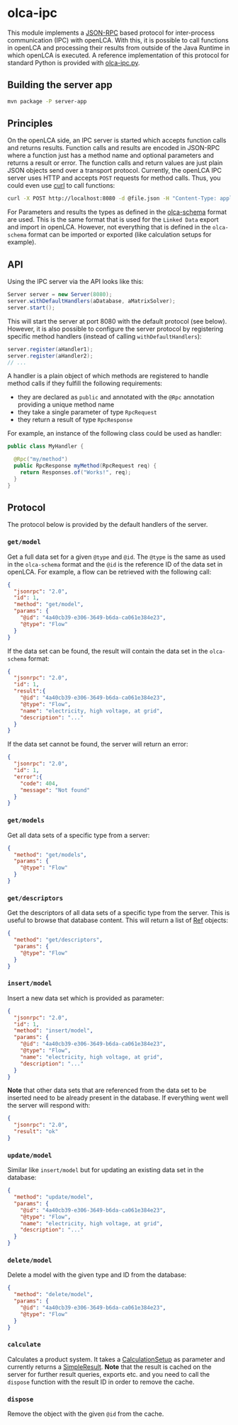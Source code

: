 # olca-ipc
This module implements a [JSON-RPC](http://www.jsonrpc.org/specification) based
protocol for inter-process communication (IPC) with openLCA. With this, it is
possible to call functions in openLCA and processing their results from outside
of the Java Runtime in which openLCA is executed. A reference implementation of
this protocol for standard Python is provided with
[olca-ipc.py](https://github.com/GreenDelta/olca-ipc.py).

## Building the server app

```bash
mvn package -P server-app
```

## Principles
On the openLCA side, an IPC server is started which accepts function calls
and returns results. Function calls and results are encoded in JSON-RPC where
a function just has a method name and optional parameters and returns a result
or error. The function calls and return values are just plain JSON objects
send over a transport protocol. Currently, the openLCA IPC server uses HTTP
and accepts `POST` requests for method calls. Thus, you could even use
[curl](https://curl.haxx.se/) to call functions:

```bash
curl -X POST http://localhost:8080 -d @file.json -H "Content-Type: application/json"
```

For Parameters and results the types as defined in the
[olca-schema](https://github.com/GreenDelta/olca-schema) format are used. This
is the same format that is used for the `Linked Data` export and import in
openLCA. However, not everything that is defined in the `olca-schema` format
can be imported or exported (like calculation setups for example).


## API
Using the IPC server via the API looks like this:

```java
Server server = new Server(8080);
server.withDefaultHandlers(aDatabase, aMatrixSolver);
server.start();
```

This will start the server at port 8080 with the default protocol (see below).
However, it is also possible to configure the server protocol by registering
specific method handlers (instead of calling `withDefaultHandlers`):

```java
server.register(aHandler1);
server.register(aHandler2);
// ...
```

A handler is a plain object of which methods are registered to handle method
calls if they fulfill the following requirements:

* they are declared as `public` and annotated with the `@Rpc` annotation
  providing a unique method name
* they take a single parameter of type `RpcRequest`
* they return a result of type `RpcResponse`

For example, an instance of the following class could be used as handler:

```java
public class MyHandler {

  @Rpc("my/method")
  public RpcResponse myMethod(RpcRequest req) {
    return Responses.of("Works!", req);
  }
}
```

## Protocol
The protocol below is provided by the default handlers of the server.

### `get/model`
Get a full data set for a given `@type` and `@id`. The `@type` is the same as
used in the `olca-schema` format and the `@id` is the reference ID of the data
set in openLCA. For example, a flow can be retrieved with the following call:


```json
{
  "jsonrpc": "2.0",
  "id": 1,
  "method": "get/model",
  "params": {
    "@id": "4a40cb39-e306-3649-b6da-ca061e384e23",
    "@type": "Flow"
  }
}
```

If the data set can be found, the result will contain the data set in the
`olca-schema` format:

```json
{
  "jsonrpc": "2.0",
  "id": 1,
  "result":{
    "@id": "4a40cb39-e306-3649-b6da-ca061e384e23",
    "@type": "Flow",
    "name": "electricity, high voltage, at grid",
    "description": "..."
  }
}
```

If the data set cannot be found, the server will return an error:

```json
{
  "jsonrpc": "2.0",
  "id": 1,
  "error":{
    "code": 404,
    "message": "Not found"
  }
}
```

### `get/models`
Get all data sets of a specific type from a server:

```json
{
  "method": "get/models",
  "params": {
    "@type": "Flow"
  }
}
```

### `get/descriptors`
Get the descriptors of all data sets of a specific type from the server. This
is useful to browse that database content. This will return a list of
[Ref](http://greendelta.github.io/olca-schema/html/Ref.html) objects:

```json
{
  "method": "get/descriptors",
  "params": {
    "@type": "Flow"
  }
}
```


### `insert/model`
Insert a new data set which is provided as parameter:

```json
{
  "jsonrpc": "2.0",
  "id": 1,
  "method": "insert/model",
  "params": {
    "@id": "4a40cb39-e306-3649-b6da-ca061e384e23",
    "@type": "Flow",
    "name": "electricity, high voltage, at grid",
    "description": "..."
  }
}
```

**Note** that other data sets that are referenced from the data set to be
inserted need to be already present in the database. If everything went well
the server will respond with:

```json
{
  "jsonrpc": "2.0",
  "result": "ok"
}
```

### `update/model`
Similar like `insert/model` but for updating an existing data set in the
database:

```json
{
  "method": "update/model",
  "params": {
    "@id": "4a40cb39-e306-3649-b6da-ca061e384e23",
    "@type": "Flow",
    "name": "electricity, high voltage, at grid",
    "description": "..."
  }
}
```

### `delete/model`
Delete a model with the given type and ID from the database:

```json
{
  "method": "delete/model",
  "params": {
    "@id": "4a40cb39-e306-3649-b6da-ca061e384e23",
    "@type": "Flow"
  }
}
```

### `calculate`
Calculates a product system. It takes a
[CalculationSetup](http://greendelta.github.io/olca-schema/html/CalculationSetup.html)
as parameter and currently returns a
[SimpleResult](http://greendelta.github.io/olca-schema/html/SimpleResult.html).
**Note** that the result is cached on the server for further result queries,
exports etc. and you need to call the `dispose` function with the result ID in
order to remove the cache.

### `dispose`
Remove the object with the given `@id` from the cache.
